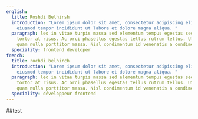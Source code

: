 ```yaml
---
english:
  title: Roshdi Belhirsh
  introduction: "Lorem ipsum dolor sit amet, consectetur adipiscing elit, sed do
    eiusmod tempor incididunt ut labore et dolore magna aliqua. "
  paragraph: leo in vitae turpis massa sed elementum tempus egestas sed. Aenean et
    tortor at risus. Ac orci phasellus egestas tellus rutrum tellus. Ut diam
    quam nulla porttitor massa. Nisl condimentum id venenatis a condimentum.
  speciality: frontend developer
french:
  title: rochdi belhirch
  introduction: "Lorem ipsum dolor sit amet, consectetur adipiscing elit, sed do
    eiusmod tempor incididunt ut labore et dolore magna aliqua. "
  paragraph: leo in vitae turpis massa sed elementum tempus egestas sed. Aenean et
    tortor at risus. Ac orci phasellus egestas tellus rutrum tellus. Ut diam
    quam nulla porttitor massa. Nisl condimentum id venenatis a condimentum.
  speciality: développeur frontend
---
```

##test